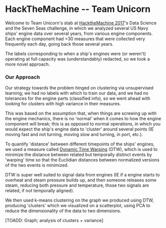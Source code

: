 # HackTheMachine -- Team Unicorn

Welcome to Team Unicorn's stab at [HacktheMachine 2017](hackthemachine.ai)'s Data Science and the Seven Seas challenge, in which we analyzed several US Navy ships' engine data over several years, from various engine components. Each engine component had >30 measures that were collected very frequently each day, going back those several years. 

The labels corresponding to when a ship's engines were (or weren't) operating at full capacity was (understandably) redacted, so we took a more novel approach.

### Our Approach

Our strategy towards the problem hinged on clustering via unsupervised learning; we had no labels with which to train our data, and we had no tolerances for the engine parts (classified info), so we went ahead with looking for clusters with high variance in their measures.

This was based on the assumption that, when things are screwing up with the engine mechanics, there is no 'normal' when it comes to how the engine component will break; this is as opposed to normal operations, in which you would expect the ship's engine data to 'cluster' around several points (IE moving fast and not turning, moving slow and turning, in port, etc.). 

To quantify 'distance' between different timepoints of the ships' engines, we used a measure called [Dynamic Time Warping](https://www.mathworks.com/help/signal/ref/dtw.html?requestedDomain=www.mathworks.com) (DTW), which is used to minimize the distance between related but temporally distinct events by 'warping' time so that the Euclidian distances between normalized versions of the two events is minimized.

DTW is super well suited to signal data from engines (IE if a engine starts to overheat and steam pressure builds up, and then someone releases some steam, reducing both pressure and temperature, those two signals are related, if not temporally aligned).

We then used k-means clustering on the graph we produced using DTW, producing 'clusters' which we visualized on a scatterplot, using PCA to reduce the dimensionality of the data to two dimensions.

[TOADD: Graph; analysis of clusters + variance]
